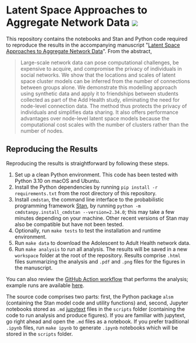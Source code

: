 # Latent Space Approaches to Aggregate Network Data [![](https://github.com/tillahoffmann/alsm/actions/workflows/main.yml/badge.svg)](https://github.com/tillahoffmann/alsm/actions/workflows/main.yml)

This repository contains the notebooks and Stan and Python code required to reproduce the results in the accompanying manuscript "[Latent Space Approaches to Aggregate Network Data](https://arxiv.org/abs/2303.08338)". From the abstract,

> Large-scale network data can pose computational challenges, be expensive to acquire, and compromise the privacy of individuals in social networks. We show that the locations and scales of latent space cluster models can be inferred from the number of connections between groups alone. We demonstrate this modelling approach using synthetic data and apply it to friendships between students collected as part of the Add Health study, eliminating the need for node-level connection data. The method thus protects the privacy of individuals and simplifies data sharing. It also offers performance advantages over node-level latent space models because the computational cost scales with the number of clusters rather than the number of nodes.

## Reproducing the Results

Reproducing the results is straightforward by following these steps.

1. Set up a clean Python environment. This code has been tested with Python 3.10 on macOS and Ubuntu.
2. Install the Python dependencies by running `pip install -r requirements.txt` from the root directory of this repository.
3. Install `cmdstan`, the command line interface to the probabilistic programming framework [Stan](https://mc-stan.org), by running `python -m cmdstanpy.install_cmdstan --version=2.34.0`; this may take a few minutes depending on your machine. Other recent versions of Stan may also be compatible but have not been tested.
4. Optionally, run `make tests` to test the installation and runtime environment.
5. Run `make data` to download the Adolescent to Adult Health network data.
6. Run `make analysis` to run all analysis. The results will be saved in a new `workspace` folder at the root of the repository. Results comprise `.html` files summarizing the analysis and `.pdf` and `.png` files for the figures in the manuscript.

You can also review the [GitHub Action workflow](.github/workflows/main.yml) that performs the analysis; example runs are available [here](https://github.com/tillahoffmann/alsm/actions/workflows/main.yml).

The source code comprises two parts: first, the Python package `alsm` (containing the Stan model code and utility functions) and, second, Jupyter notebooks stored as `.md` [jupytext](https://jupytext.readthedocs.io/) files in the `scripts` folder (containing the code to run analysis and produce figures). If you are familiar with jupytext, go right ahead and open the `.md` files as a notebook. If you prefer traditional `.ipynb` files, run `make ipynb` to generate `.ipynb` notebooks which will be stored in the `scripts` folder.
